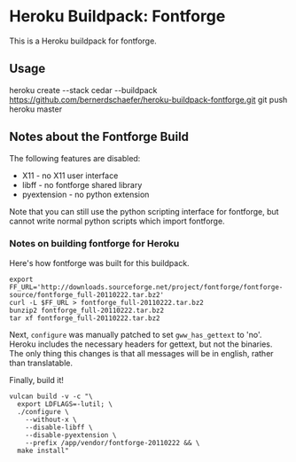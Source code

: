 # Heroku Buildpack: Fontforge

This is a Heroku buildpack for fontforge.

## Usage

  heroku create --stack cedar --buildpack https://github.com/bernerdschaefer/heroku-buildpack-fontforge.git
  git push heroku master

## Notes about the Fontforge Build

The following features are disabled:

* X11 - no X11 user interface
* libff - no fontforge shared library
* pyextension - no python extension

Note that you can still use the python scripting interface for fontforge, but
cannot write normal python scripts which import fontforge.

### Notes on building fontforge for Heroku

Here's how fontforge was built for this buildpack.

    export FF_URL='http://downloads.sourceforge.net/project/fontforge/fontforge-source/fontforge_full-20110222.tar.bz2'
    curl -L $FF_URL > fontforge_full-20110222.tar.bz2
    bunzip2 fontforge_full-20110222.tar.bz2
    tar xf fontforge_full-20110222.tar.bz2

Next, `configure` was manually patched to set `gww_has_gettext` to 'no'. Heroku
includes the necessary headers for gettext, but not the binaries. The only thing this
changes is that all messages will be in english, rather than translatable.

Finally, build it!

    vulcan build -v -c "\
      export LDFLAGS=-lutil; \
      ./configure \
        --without-x \
        --disable-libff \
        --disable-pyextension \
        --prefix /app/vendor/fontforge-20110222 && \
      make install"
